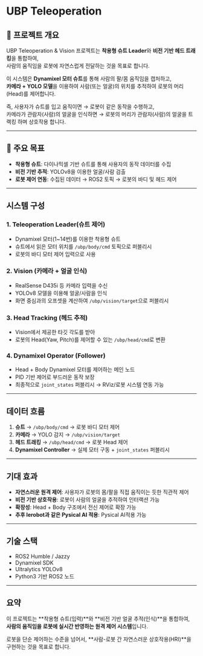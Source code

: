 # UBP Teleoperation

## 📖 프로젝트 개요
UBP Teleoperation & Vision 프로젝트는 **착용형 슈트 Leader**와 **비전 기반 헤드 트래킹**을 통합하여,  
사람의 움직임을 로봇에 자연스럽게 전달하는 것을 목표로 합니다.  

이 시스템은 **Dynamixel 모터 슈트**를 통해 사람의 팔/몸 움직임을 캡처하고,  
**카메라 + YOLO 모델**을 이용하여 사람(또는 얼굴)의 위치를 추적하여 로봇의 머리(Head)를 제어합니다.  

즉, 사용자가 슈트를 입고 움직이면 → 로봇이 같은 동작을 수행하고,  
카메라가 관람자(사람)의 얼굴을 인식하면 → 로봇의 머리가 관람자(사람)의 얼굴을 트랙킹 하며 상호작용 합니다.  

---

## 🎯 주요 목표
- **착용형 슈트**: 다이나믹셀 기반 슈트를 통해 사용자의 동작 데이터를 수집
- **비전 기반 추적**: YOLOv8을 이용한 얼굴/사람 검출
- **로봇 제어 연동**: 수집된 데이터 → ROS2 토픽 → 로봇의 바디 및 헤드 제어

---

## 시스템 구성

### 1. Teleoperation Leader(슈트 제어)
- Dynamixel 모터(1~14번)를 이용한 착용형 슈트
- 슈트에서 읽은 모터 위치를 `/ubp/body/cmd` 토픽으로 퍼블리시
- 로봇의 바디 모터 제어 입력으로 사용

### 2. Vision (카메라 + 얼굴 인식)
- RealSense D435i 등 카메라 입력을 수신
- YOLOv8 모델을 이용해 얼굴/사람을 인식
- 화면 중심과의 오프셋을 계산하여 `/ubp/vision/target`으로 퍼블리시

### 3. Head Tracking (헤드 추적)
- Vision에서 제공한 타깃 각도를 받아
- 로봇의 Head(Yaw, Pitch)를 제어할 수 있는 `/ubp/head/cmd`로 변환

### 4. Dynamixel Operator (Follower)
- Head + Body Dynamixel 모터를 제어하는 메인 노드
- PID 기반 제어로 부드러운 동작 보장
- 최종적으로 `joint_states` 퍼블리시 → RViz/로봇 시스템 연동 가능

---

## 데이터 흐름
1. **슈트** → `/ubp/body/cmd` → 로봇 바디 모터 제어  
2. **카메라** → YOLO 감지 → `/ubp/vision/target`  
3. **헤드 트래킹** → `/ubp/head/cmd` → 로봇 Head 제어  
4. **Dynamixel Controller** → 실제 모터 구동 + `joint_states` 퍼블리시  

---

## 기대 효과
- **자연스러운 원격 제어**: 사용자가 로봇의 몸/팔을 직접 움직이는 듯한 직관적 제어
- **비전 기반 상호작용**: 로봇이 사람의 얼굴을 추적하여 인터랙션 가능
- **확장성**: Head + Body 구조에서 전신 제어로 확장 가능
- **추후 lerobot과 같은 Pysical AI 적용**: Pysical AI적용 가능
---

## 기술 스택
- ROS2 Humble / Jazzy
- Dynamixel SDK
- Ultralytics YOLOv8
- Python3 기반 ROS2 노드

---

## 요약
이 프로젝트는 **착용형 슈트(입력)**와 **비전 기반 얼굴 추적(인식)**을 통합하여,  
**사람의 움직임을 로봇에 실시간 반영하는 원격 제어 시스템**입니다.  

로봇을 단순 제어하는 수준을 넘어서, **사람-로봇 간 자연스러운 상호작용(HRI)**을 구현하는 것을 목표로 합니다.
